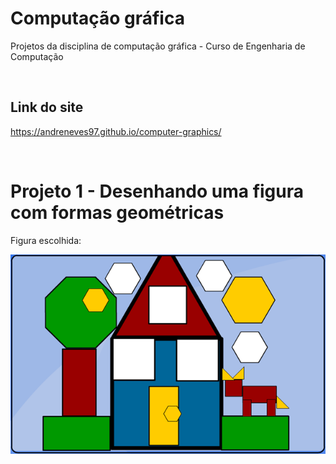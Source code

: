 # Computação gráfica

Projetos da disciplina de computação gráfica - Curso de Engenharia de Computação


<br>

## Link do site

https://andreneves97.github.io/computer-graphics/


<br>

# Projeto 1 - Desenhando uma figura com formas geométricas

Figura escolhida:

![](public/projeto-1-criando-poligonos/figure.png)